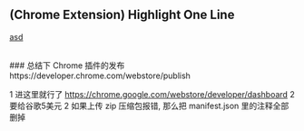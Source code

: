 ## (Chrome Extension)  Highlight One Line
[asd](img/1.png)


<br/>
### 总结下 Chrome 插件的发布
https://developer.chrome.com/webstore/publish
<br/>


1 进这里就行了 https://chrome.google.com/webstore/developer/dashboard
2 要给谷歌5美元
2 如果上传 zip 压缩包报错, 那么把 manifest.json 里的注释全部删掉
